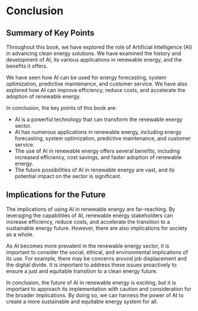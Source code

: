 # Conclusion

Summary of Key Points
---------------------

Throughout this book, we have explored the role of Artificial Intelligence (AI) in advancing clean energy solutions. We have examined the history and development of AI, its various applications in renewable energy, and the benefits it offers.

We have seen how AI can be used for energy forecasting, system optimization, predictive maintenance, and customer service. We have also explored how AI can improve efficiency, reduce costs, and accelerate the adoption of renewable energy.

In conclusion, the key points of this book are:

* AI is a powerful technology that can transform the renewable energy sector.
* AI has numerous applications in renewable energy, including energy forecasting, system optimization, predictive maintenance, and customer service.
* The use of AI in renewable energy offers several benefits, including increased efficiency, cost savings, and faster adoption of renewable energy.
* The future possibilities of AI in renewable energy are vast, and its potential impact on the sector is significant.

Implications for the Future
---------------------------

The implications of using AI in renewable energy are far-reaching. By leveraging the capabilities of AI, renewable energy stakeholders can increase efficiency, reduce costs, and accelerate the transition to a sustainable energy future. However, there are also implications for society as a whole.

As AI becomes more prevalent in the renewable energy sector, it is important to consider the social, ethical, and environmental implications of its use. For example, there may be concerns around job displacement and the digital divide. It is important to address these issues proactively to ensure a just and equitable transition to a clean energy future.

In conclusion, the future of AI in renewable energy is exciting, but it is important to approach its implementation with caution and consideration for the broader implications. By doing so, we can harness the power of AI to create a more sustainable and equitable energy system for all.